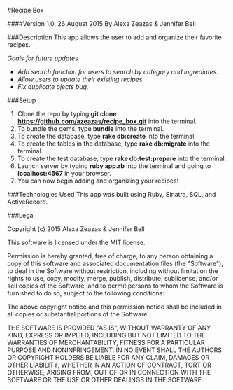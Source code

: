 #Recipe Box

####Version 1.0, 26 August 2015
By Alexa Zeazas & Jennifer Bell

###Description
This app allows the user to add and organize their favorite recipes.

_Goals for future updates_
* _Add search function for users to search by category and ingrediates._
* _Allow users to update their existing recipes._
* _Fix duplicate ojects bug._

###Setup
1. Clone the repo by typing **git clone https://github.com/azeazas/recipe_box.git** into the terminal.
2. To bundle the gems, type **bundle** into the terminal.
3. To create the database, type **rake db:create** into the terminal.
4. To create the tables in the database, type **rake db:migrate** into the terminal.
5. To create the test database, type **rake db:test:prepare** into the terminal.
6. Launch server by typing **ruby app.rb** into the terminal and going to **localhost:4567** in your browser.
7. You can now begin adding and organizing your recipes!

###Technologies Used
This app was built using Ruby, Sinatra, SQL, and ActiveRecord.

###Legal

Copyright (c) 2015 Alexa Zeazas & Jennifer Bell

This software is licensed under the MIT license.

Permission is hereby granted, free of charge, to any person obtaining a copy of this software and associated documentation files (the "Software"), to deal in the Software without restriction, including without limitation the rights to use, copy, modify, merge, publish, distribute, sublicense, and/or sell copies of the Software, and to permit persons to whom the Software is furnished to do so, subject to the following conditions:

The above copyright notice and this permission notice shall be included in all copies or substantial portions of the Software.

THE SOFTWARE IS PROVIDED "AS IS", WITHOUT WARRANTY OF ANY KIND, EXPRESS OR IMPLIED, INCLUDING BUT NOT LIMITED TO THE WARRANTIES OF MERCHANTABILITY, FITNESS FOR A PARTICULAR PURPOSE AND NONINFRINGEMENT. IN NO EVENT SHALL THE AUTHORS OR COPYRIGHT HOLDERS BE LIABLE FOR ANY CLAIM, DAMAGES OR OTHER LIABILITY, WHETHER IN AN ACTION OF CONTRACT, TORT OR OTHERWISE, ARISING FROM, OUT OF OR IN CONNECTION WITH THE SOFTWARE OR THE USE OR OTHER DEALINGS IN THE SOFTWARE.
